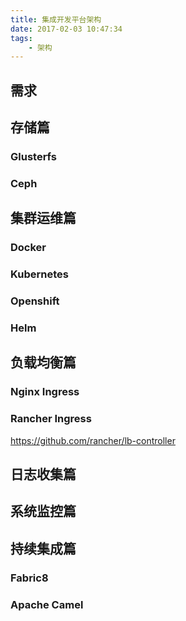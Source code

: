 ```yaml
---
title: 集成开发平台架构
date: 2017-02-03 10:47:34
tags: 
    - 架构
---
```


## 需求

## 存储篇

### Glusterfs

### Ceph

## 集群运维篇

### Docker

### Kubernetes

### Openshift

### Helm

## 负载均衡篇

### Nginx Ingress

### Rancher Ingress

https://github.com/rancher/lb-controller

## 日志收集篇

## 系统监控篇

## 持续集成篇

### Fabric8

### Apache Camel

